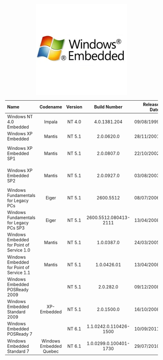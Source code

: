 <p align="center">
  <img src="https://github.com/InstallingEverything/MicrosoftBuildNumbers/blob/main/Images/Windows/Embedded.png" />
</p>

| Name                                                   | Codename          | Version | Build Number      | Release Date | Release Name                                             |
| :----------------------------------------------------- | :---------------: | :-----: | :---------------: | -----------: | :------------------------------------------------------- |
| Windows NT 4.0 Embedded                                | Impala            | NT 4.0  |4.0.1381.204       |  09/08/1999  | Windows NT Embedded 4.0                                  |
| Windows XP Embedded                                    | Mantis            | NT 5.1  |     2.0.0620.0    |  28/11/2001  | Windows XP Embedded                                      |
| Windows XP Embedded SP1                                | Mantis            | NT 5.1  |     2.0.0807.0    |  22/10/2002  | Windows XP Embedded Service Pack 1                       |
| Windows XP Embedded SP2                                | Mantis            | NT 5.1  |     2.0.0927.0    |  03/08/2003  | Windows XP Embedded Service Pack 2                       |
| Windows Fundamentals for Legacy PCs                    | Eiger             | NT 5.1  |2600.5512          |  08/07/2006  | Windows Fundamentals for Legacy PCs                      |
| Windows Fundamentals for Legacy PCs SP3                | Eiger             | NT 5.1  |2600.5512.080413-2111|  13/04/2008  | Windows Fundamentals for Legacy PCs SP3                |
| Windows Embedded for Point of Service 1.0              | Mantis            | NT 5.1  |1.0.0387.0         |  24/03/2005  |Windows Embedded for Point of Service 1.0                 |
| Windows Embedded for Point of Service 1.1              | Mantis            | NT 5.1  |1.0.0426.01        |  13/04/2008  | Windows Embedded for Point of Service 1.1                |
| Windows Embedded POSReady 2009                         |                   | NT 5.1  |2.0.282.0          |  09/12/2008  | Windows Embedded POSReady 2009                           |
| Windows Embedded Standard 2009                         |XP-Embedded        | NT 5.1  | 2.0.1500.0        |  16/10/2008  | Windows Embedded Standard 2009                           |
| Windows Embedded POSReady 7                            |                   | NT 6.1  | 1.1.0242.0.110426-1500|  10/09/2011  | Windows Embedded POSReady 7                          |
| Windows Embedded Standard 7                            |Windows Embedded Quebec| NT 6.1  | 1.0.0299.0.100401-1730|  29/07/2010  | Windows Embedded Standard 7                          |
